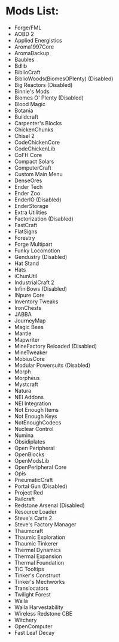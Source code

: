 # Mods List:
  - Forge/FML
  - AOBD 2
  - Applied Energistics
  - Aroma1997Core
  - AromaBackup
  - Baubles
  - Bdlib
  - BiblioCraft
  - BiblioWoods(BiomesOPlenty) (Disabled)
  - Big Reactors (Disabled)
  - Binnie's Mods
  - Biomes O' Plenty (Disabled)
  - Blood Magic
  - Botania
  - Buildcraft
  - Carpenter's Blocks
  - ChickenChunks
  - Chisel 2
  - CodeChickenCore
  - CodeChickenLib
  - CoFH Core
  - Compact Solars
  - ComputerCraft
  - Custom Main Menu
  - DenseOres
  - Ender Tech
  - Ender Zoo
  - EnderIO (Disabled)
  - EnderStorage
  - Extra Utilities
  - Factorization (Disabled)
  - FastCraft
  - FlatSigns
  - Forestry
  - Forge Multipart
  - Funky Locomotion
  - Gendustry (Disabled)
  - Hat Stand
  - Hats
  - iChunUtil
  - IndustrialCraft 2
  - InfiniBows (Disabled)
  - INpure Core
  - Inventory Tweaks
  - IronChests
  - JABBA
  - JourneyMap
  - Magic Bees
  - Mantle
  - Mapwriter
  - MineFactory Reloaded (Disabled)
  - MineTweaker
  - MobiusCore
  - Modular Powersuits (Disabled)
  - Morph
  - Morpheus
  - Mystcraft
  - Natura
  - NEI Addons
  - NEI Integration
  - Not Enough Items
  - Not Enough Keys
  - NotEnoughCodecs
  - Nuclear Control
  - Numina
  - Obsidiplates
  - Open Peripheral
  - OpenBlocks
  - OpenModsLib
  - OpenPeripheral Core
  - Opis
  - PneumaticCraft
  - Portal Gun (Disabled)
  - Project Red
  - Railcraft
  - Redstone Arsenal (Disabled)
  - Resource Loader
  - Steve's Carts 2
  - Steve's Factory Manager
  - Thaumcraft
  - Thaumic Exploration
  - Thaumic Tinkerer
  - Thermal Dynamics
  - Thermal Expansion
  - Thermal Foundation
  - TiC Tooltips
  - Tinker's Construct
  - Tinker's Mechworks
  - Translocators
  - Twilight Forest
  - Waila
  - Waila Harvestability
  - Wireless Redstone CBE
  - Witchery
  - OpenComputer
  - Fast Leaf Decay